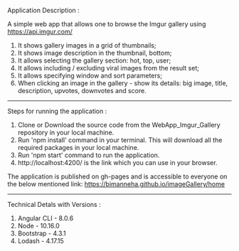 
Application Description : 

A simple web app that allows one to browse the Imgur gallery using https://api.imgur.com/

1) It shows gallery images in a grid of thumbnails;
2) It shows image description in the thumbnail, bottom;
3) It allows selecting the gallery section: hot, top, user;
4) It allows including / excluding viral images from the result set;
5) It allows specifying window and sort parameters;
6) When clicking an image in the gallery - show its details: big image, title, description, upvotes, downvotes and score.

-------------------------------------------------------------------------------------------------------

Steps for running the application :

1) Clone or Download the source code from the WebApp_Imgur_Gallery repository in your local machine.
2) Run 'npm install' command in your terminal. This will download all the required packages in your local machine.
3) Run 'npm start' command to run the application.
4) http://localhost:4200/ is the link which you can use in your browser.

The application is published on gh-pages and is accessible to everyone on the below mentioned link:
https://bimanneha.github.io/imageGallery/home

-------------------------------------------------------------------------------------------------------

Technical Detals with Versions :

1) Angular CLI - 8.0.6
2) Node - 10.16.0
3) Bootstrap - 4.3.1
4) Lodash - 4.17.15
